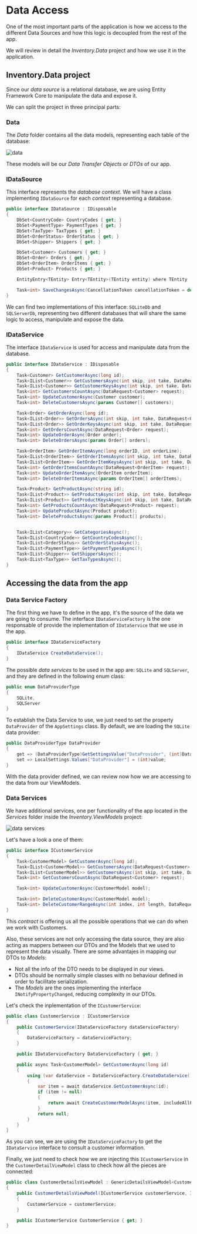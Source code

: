 # Data Access

One of the most important parts of the application is how we access to the different Data Sources and how this logic is decoupled from the rest of the app.

We will review in detail the *Inventory.Data* project and how we use it in the application.

## Inventory.Data project

Since our *data source* is a relational database, we are using Entity Framework Core to manipulate the data and expose it.

We can split the project in three principal parts:

### Data

The *Data* folder contains all the data models, representing each table of the database:

![data](img/datamodels.png)

These models will be our *Data Transfer Objects* or *DTOs* of our app.

### IDataSource

This interface represents the *database context*. We will have a class implementing `IDataSource` for each *context* representing a database.

```csharp
public interface IDataSource : IDisposable
{
    DbSet<CountryCode> CountryCodes { get; }
    DbSet<PaymentType> PaymentTypes { get; }
    DbSet<TaxType> TaxTypes { get; }
    DbSet<OrderStatus> OrderStatus { get; }
    DbSet<Shipper> Shippers { get; }

    DbSet<Customer> Customers { get; }
    DbSet<Order> Orders { get; }
    DbSet<OrderItem> OrderItems { get; }
    DbSet<Product> Products { get; }

    EntityEntry<TEntity> Entry<TEntity>(TEntity entity) where TEntity : class;

    Task<int> SaveChangesAsync(CancellationToken cancellationToken = default(CancellationToken));
}
```
We can find two implementations of this interface: `SQLiteDb` and `SQLServerDb`, representing two different databases that will share the same logic to access, manipulate and expose the data.

### IDataService

The interface `IDataService` is used for access and manipulate data from the database.

```csharp
public interface IDataService : IDisposable
{
    Task<Customer> GetCustomerAsync(long id);
    Task<IList<Customer>> GetCustomersAsync(int skip, int take, DataRequest<Customer> request);
    Task<IList<Customer>> GetCustomerKeysAsync(int skip, int take, DataRequest<Customer> request);
    Task<int> GetCustomersCountAsync(DataRequest<Customer> request);
    Task<int> UpdateCustomerAsync(Customer customer);
    Task<int> DeleteCustomersAsync(params Customer[] customers);

    Task<Order> GetOrderAsync(long id);
    Task<IList<Order>> GetOrdersAsync(int skip, int take, DataRequest<Order> request);
    Task<IList<Order>> GetOrderKeysAsync(int skip, int take, DataRequest<Order> request);
    Task<int> GetOrdersCountAsync(DataRequest<Order> request);
    Task<int> UpdateOrderAsync(Order order);
    Task<int> DeleteOrdersAsync(params Order[] orders);

    Task<OrderItem> GetOrderItemAsync(long orderID, int orderLine);
    Task<IList<OrderItem>> GetOrderItemsAsync(int skip, int take, DataRequest<OrderItem> request);
    Task<IList<OrderItem>> GetOrderItemKeysAsync(int skip, int take, DataRequest<OrderItem> request);
    Task<int> GetOrderItemsCountAsync(DataRequest<OrderItem> request);
    Task<int> UpdateOrderItemAsync(OrderItem orderItem);
    Task<int> DeleteOrderItemsAsync(params OrderItem[] orderItems);

    Task<Product> GetProductAsync(string id);
    Task<IList<Product>> GetProductsAsync(int skip, int take, DataRequest<Product> request);
    Task<IList<Product>> GetProductKeysAsync(int skip, int take, DataRequest<Product> request);
    Task<int> GetProductsCountAsync(DataRequest<Product> request);
    Task<int> UpdateProductAsync(Product product);
    Task<int> DeleteProductsAsync(params Product[] products);


    Task<IList<Category>> GetCategoriesAsync();
    Task<IList<CountryCode>> GetCountryCodesAsync();
    Task<IList<OrderStatus>> GetOrderStatusAsync();
    Task<IList<PaymentType>> GetPaymentTypesAsync();
    Task<IList<Shipper>> GetShippersAsync();
    Task<IList<TaxType>> GetTaxTypesAsync();
}
```

## Accessing the data from the app

### Data Service Factory

The first thing we have to define in the app, it's the source of the data we are going to consume. The interface `IDataServiceFactory` is the one responsable of provide the inplementation of `IDataService` that we use in the app. 
```csharp
public interface IDataServiceFactory
{
    IDataService CreateDataService();
}
```
The possible *data services* to be used in the app are: `SQLite` and `SQLServer`, and they are defined in the following enum class:
```csharp
public enum DataProviderType
{
    SQLite,
    SQLServer
}
```
To establish the Data Service to use, we just need to set the property `DataProvider` of the `AppSettings` class. By default, we are loading the `SQLite` data provider:
```csharp
public DataProviderType DataProvider
{
    get => (DataProviderType)GetSettingsValue("DataProvider", (int)DataProviderType.SQLite);
    set => LocalSettings.Values["DataProvider"] = (int)value;
}
```
With the data provider defined, we can review now how we are accessing to the data from our ViewModels.  

### Data Services

We have additional services, one per functionality of the app located in the *Services* folder inside the *Inventory.ViewModels* project:

![data services](img/data-services.png)

Let's have a look a one of them:
```csharp
public interface ICustomerService
{
    Task<CustomerModel> GetCustomerAsync(long id);
    Task<IList<CustomerModel>> GetCustomersAsync(DataRequest<Customer> request);
    Task<IList<CustomerModel>> GetCustomersAsync(int skip, int take, DataRequest<Customer> request);
    Task<int> GetCustomersCountAsync(DataRequest<Customer> request);

    Task<int> UpdateCustomerAsync(CustomerModel model);

    Task<int> DeleteCustomerAsync(CustomerModel model);
    Task<int> DeleteCustomerRangeAsync(int index, int length, DataRequest<Customer> request);
}
```
This *contract* is offering us all the possible operations that we can do when we work with Customers.

Also, these services are not only accessing the data source, they are also acting as mappers between our DTOs and the Models that we used to represent the data visually. There are some advantajes in mapping our DTOs to *Models*:

- Not all the info of the DTO needs to be displayed in our views.
- DTOs should be normally simple classes with no behaviour defined in order to facilitate serialization.
- The *Models* are the ones implementing the interface `INotifyPropertyChanged`, reducing complexity in our DTOs.

Let's check the inplementation of the `ICustomerService`:
```csharp
public class CustomerService : ICustomerService
{
    public CustomerService(IDataServiceFactory dataServiceFactory)
    {
        DataServiceFactory = dataServiceFactory;
    }

    public IDataServiceFactory DataServiceFactory { get; }

    public async Task<CustomerModel> GetCustomerAsync(long id)
    {
        using (var dataService = DataServiceFactory.CreateDataService())
        {
            var item = await dataService.GetCustomerAsync(id);
            if (item != null)
            {
                return await CreateCustomerModelAsync(item, includeAllFields: true);
            }
            return null;
        }
    }
}
```

As you can see, we are using the `IDataServiceFactory` to get the `IDataService` interface to consult a customer information.

Finally, we just need to check how we are injecting this `ICustomerService` in the `CustomerDetailViewModel` class to check how all the pieces are connected:

```csharp
public class CustomerDetailsViewModel : GenericDetailsViewModel<CustomerModel>
{
    public CustomerDetailsViewModel(ICustomerService customerService, ICommonServices commonServices) : base(commonServices)
    {
        CustomerService = customerService;
    }

    public ICustomerService CustomerService { get; }
}
```
